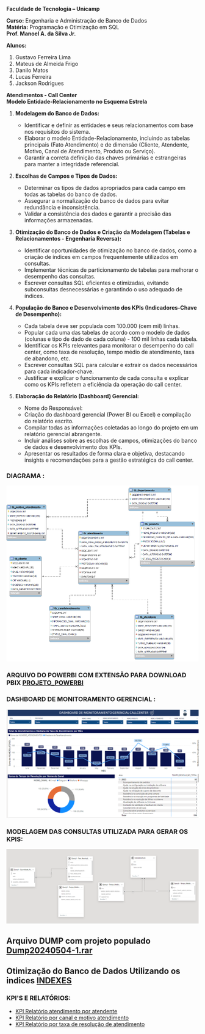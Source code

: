 **Faculdade de Tecnologia – Unicamp**

**Curso:** Engenharia e Administração de Banco de Dados  
**Matéria:** Programação e Otimização em SQL  
**Prof. Manoel A. da Silva Jr.**

**Alunos:**
1. Gustavo Ferreira Lima
2. Mateus de Almeida Frigo
3. Danilo Matos
4. Lucas Ferreira
5. Jackson Rodrigues

**Atendimentos - Call Center**  
**Modelo Entidade-Relacionamento no Esquema Estrela**

1. **Modelagem do Banco de Dados:**
    
    - Identificar e definir as entidades e seus relacionamentos com base nos requisitos do sistema.
    - Elaborar o modelo Entidade-Relacionamento, incluindo as tabelas principais (Fato Atendimento) e de dimensão (Cliente, Atendente, Motivo, Canal de Atendimento, Produto ou Serviço).
    - Garantir a correta definição das chaves primárias e estrangeiras para manter a integridade referencial.

2. **Escolhas de Campos e Tipos de Dados:**
    
    - Determinar os tipos de dados apropriados para cada campo em todas as tabelas do banco de dados.
    - Assegurar a normalização do banco de dados para evitar redundância e inconsistência.
    - Validar a consistência dos dados e garantir a precisão das informações armazenadas.

3. **Otimização do Banco de Dados e Criação da Modelagem (Tabelas e Relacionamentos - Engenharia Reversa):**
    
    - Identificar oportunidades de otimização no banco de dados, como a criação de índices em campos frequentemente utilizados em consultas.
    - Implementar técnicas de particionamento de tabelas para melhorar o desempenho das consultas.
    - Escrever consultas SQL eficientes e otimizadas, evitando subconsultas desnecessárias e garantindo o uso adequado de índices.

4. **População do Banco e Desenvolvimento dos KPIs (Indicadores-Chave de Desempenho):**
    
    - Cada tabela deve ser populada com 100.000 (cem mil) linhas.
    - Popular cada uma das tabelas de acordo com o modelo de dados (colunas e tipo de dado de cada coluna) - 100 mil linhas cada tabela.
    - Identificar os KPIs relevantes para monitorar o desempenho do call center, como taxa de resolução, tempo médio de atendimento, taxa de abandono, etc.
    - Escrever consultas SQL para calcular e extrair os dados necessários para cada indicador-chave.
    - Justificar e explicar o funcionamento de cada consulta e explicar como os KPIs refletem a eficiência da operação do call center.

5. **Elaboração do Relatório (Dashboard) Gerencial:**
    
    - Nome do Responsável:
    - Criação do dashboard gerencial (Power BI ou Excel) e compilação do relatório escrito.
    - Compilar todas as informações coletadas ao longo do projeto em um relatório gerencial abrangente.
    - Incluir análises sobre as escolhas de campos, otimizações do banco de dados e desenvolvimento dos KPIs.
    - Apresentar os resultados de forma clara e objetiva, destacando insights e recomendações para a gestão estratégica do call center.

### DIAGRAMA :


![Modelagem](https://github.com/jacksonwsup/bancodedados/blob/main/DiagramaV2.png)


### ARQUIVO DO POWERBI COM EXTENSÃO PARA DOWNLOAD PBIX [PROJETO_POWERBI](https://github.com/jacksonwsup/bancodedados/blob/main/PROJETO_DE_OTIMIZAÇÃO_DASHBOARD_DE_INDICADORES.pbix)

### DASHBOARD DE MONITORAMENTO GERENCIAL :

![KPI'S](https://github.com/jacksonwsup/bancodedados/blob/main/KPIS.png)

### MODELAGEM DAS CONSULTAS UTILIZADA PARA GERAR OS KPIS:

![Modelo_Querys](https://github.com/jacksonwsup/bancodedados/blob/main/Modelo_Querys.png)

## Arquivo DUMP com projeto populado [Dump20240504-1.rar](https://github.com/jacksonwsup/bancodedados/blob/main/Dump20240504-1.rar) 

## Otimização do Banco de Dados Utilizando os indices [INDEXES](https://github.com/jacksonwsup/bancodedados/blob/main/Create_Index.sql) 


### KPI'S E RELATÓRIOS:

- [KPI Relatório atendimento por atendente](https://github.com/jacksonwsup/bancodedados/blob/main/relatorio_kpi_Atendimentos.sql)
- [KPI Relatório por canal e motivo atendimento](https://github.com/jacksonwsup/bancodedados/blob/main/relatorio_kpi_Atendimentos.sql)
- [KPI Relatório por taxa de resolução de atendimento](https://github.com/jacksonwsup/bancodedados/blob/main/relatorio_kpi_taxa_resolucao_atendimentos.sql)

